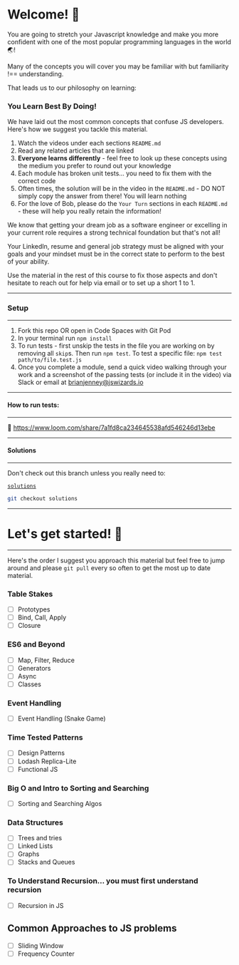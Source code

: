 # Welcome! 👋

You are going to stretch your Javascript knowledge and make you more confident with one of the most popular programming languages in the world 🌏!

Many of the concepts you will cover you may be familiar with but familiarity !== understanding.

That leads us to our philosophy on learning:

### You Learn Best By Doing!

We have laid out the most common concepts that confuse JS developers. Here's how we suggest you tackle this material.

1. Watch the videos under each sections `README.md`
2. Read any related articles that are linked
3. <strong>Everyone learns differently</strong> - feel free to look up these concepts using the medium you prefer to round out your knowledge
4. Each module has broken unit tests... you need to fix them with the correct code
5. Often times, the solution will be in the video in the `README.md` - DO NOT simply copy the answer from there! You will learn nothing
6. For the love of Bob, please do the `Your Turn` sections in each `README.md` - these will help you really retain the information!

We know that getting your dream job as a software engineer or excelling in your current role requires a strong technical foundation but that's not all!

Your LinkedIn, resume and general job strategy must be aligned with your goals and your mindset must be in the correct state to perform to the best of your ability.

Use the material in the rest of this course to fix those aspects and don't hesitate to reach out for help via email or to set up a short 1 to 1.

---

### Setup

---

1. Fork this repo OR open in Code Spaces with Git Pod
2. In your terminal run `npm install`
3. To run tests - first unskip the tests in the file you are working on by removing all `skip`s. Then run `npm test`. To test a specific file: `npm test path/to/file.test.js`
4. Once you complete a module, send a quick video walking through your work and a screenshot of the passing tests (or include it in the video) via Slack or email at brianjenney@jswizards.io

---

#### How to run tests:

---

🎥 https://www.loom.com/share/7a1fd8ca234645538afd546246d13ebe

---

#### Solutions

---

Don't check out this branch unless you really need to:

[`solutions`](https://github.com/CodeCoachJS/main_course/tree/secret_solutions)

```bash
git checkout solutions
```

---

# Let's get started! 🚀

---

Here's the order I suggest you approach this material but feel free to jump around and please `git pull` every so often to get the most up to date material.

### Table Stakes

-   [ ] Prototypes
-   [ ] Bind, Call, Apply
-   [ ] Closure

### ES6 and Beyond

-   [ ] Map, Filter, Reduce
-   [ ] Generators
-   [ ] Async
-   [ ] Classes

### Event Handling

-   [ ] Event Handling (Snake Game)

### Time Tested Patterns

-   [ ] Design Patterns
-   [ ] Lodash Replica-Lite
-   [ ] Functional JS

### Big O and Intro to Sorting and Searching

-   [ ] Sorting and Searching Algos

### Data Structures

-   [ ] Trees and tries
-   [ ] Linked Lists
-   [ ] Graphs
-   [ ] Stacks and Queues

### To Understand Recursion... you must first understand recursion

-   [ ] Recursion in JS

## Common Approaches to JS problems

-   [ ] Sliding Window
-   [ ] Frequency Counter
